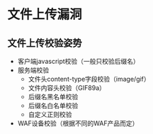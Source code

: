 # 文件上传漏洞

## 文件上传校验姿势

* 客户端javascript校验（一般只校验后缀名）
* 服务端校验
  * 文件头content-type字段校验（image/gif）
  * 文件内容头校验（GIF89a）
  * 后缀名黑名单校验
  * 后缀名白名单校验
  * 自定义正则校验
* WAF设备校验（根据不同的WAF产品而定）
